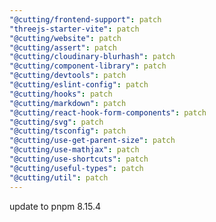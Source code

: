 ```yaml
---
"@cutting/frontend-support": patch
"threejs-starter-vite": patch
"@cutting/website": patch
"@cutting/assert": patch
"@cutting/cloudinary-blurhash": patch
"@cutting/component-library": patch
"@cutting/devtools": patch
"@cutting/eslint-config": patch
"@cutting/hooks": patch
"@cutting/markdown": patch
"@cutting/react-hook-form-components": patch
"@cutting/svg": patch
"@cutting/tsconfig": patch
"@cutting/use-get-parent-size": patch
"@cutting/use-mathjax": patch
"@cutting/use-shortcuts": patch
"@cutting/useful-types": patch
"@cutting/util": patch
---
```


update to pnpm 8.15.4
